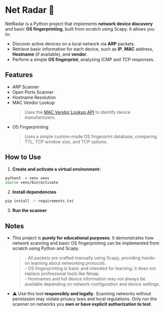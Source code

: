 Net Radar 📡
============

NetRadar is a Python project that implements **network device discovery** and basic **OS fingerprinting**, built from scratch using Scapy.
It allows you to:
- Discover active devices on a local network via **ARP** packets.
- Retrieve basic information for each device, such as **IP**, **MAC** address, **Hostname** (if available), and **vendor**.
- Perform a simple **OS fingerprint**, analyzing ICMP and TCP responses.

## Features

- ARP Scanner
- Open Ports Scanner
- Hostname Resolution
- MAC Vendor Lookup
  > Uses the [MAC Vendor Lookup API](https://www.macvendorlookup.com/) to identify device manufacturers.
- OS Fingerprinting
  > Uses a simple custom-made OS fingerprint database, comparing TTL, TCP window size, and TCP options.

## How to Use

1. **Create and activate a virtual environment:**
```bash
python3 -m venv venv
source venv/bin/activate
```
2. **Install dependencies**
```bash
pip install -r requirements.txt
```
3. **Run the scanner**

## Notes

- This project is **purely for educational purposes**. It demonstrates how network scanning and basic OS fingerprinting can be implemented from scratch using Python and Scapy.
  > \- All packets are crafted manually using Scapy, providing hands-on learning about networking protocols.  
  > \- OS fingerprinting is basic and intended for learning; it does not replace professional tools like Nmap.  
  > \- Hostnames and full device information may not always be available depending on network configuration and device settings.
- ⚠️ Use this tool **responsibly and legally**. Scanning networks without permission may violate privacy laws and local regulations. Only run the scanner on networks you **own or have explicit authorization to test**.
